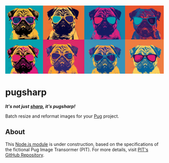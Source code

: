 ![Pugs](pugs.webp)

# pugsharp

***It's not just [sharp](https://www.npmjs.com/package/sharp), it's pugsharp!***

Batch resize and reformat images for your [Pug](https://www.npmjs.com/package/pug) project.

## About
This [Node.js module](https://www.npmjs.com/package/pugsharp) is under construction, based on the specifications of the fictional Pug Image Transormer (PIT). For more details, visit [PIT's GitHub Repository](https://github.com/sebfried/pit).